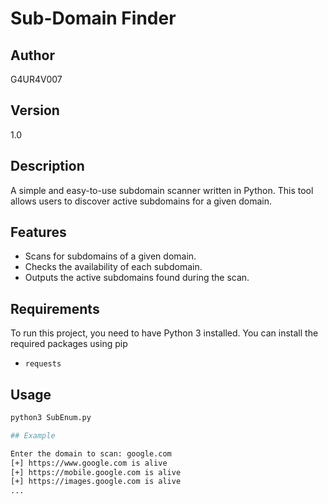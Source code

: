 # Sub-Domain Finder

## Author
G4UR4V007

## Version
1.0

## Description
A simple and easy-to-use subdomain scanner written in Python. This tool allows users to discover active subdomains for a given domain.

## Features
- Scans for subdomains of a given domain.
- Checks the availability of each subdomain.
- Outputs the active subdomains found during the scan.

## Requirements
To run this project, you need to have Python 3 installed. You can install the required packages using pip

- `requests`

## Usage
```bash
python3 SubEnum.py

## Example

Enter the domain to scan: google.com
[+] https://www.google.com is alive
[+] https://mobile.google.com is alive
[+] https://images.google.com is alive
...
